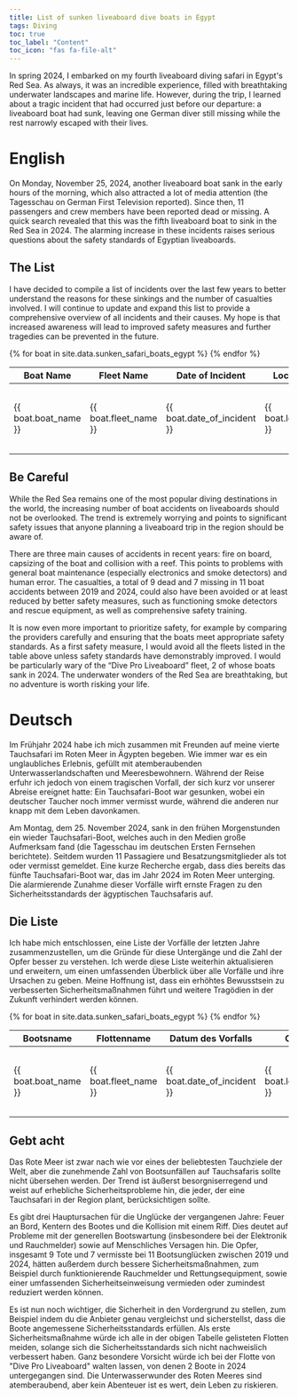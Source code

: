 ```yaml
---
title: List of sunken liveaboard dive boats in Egypt
tags: Diving
toc: true
toc_label: "Content"
toc_icon: "fas fa-file-alt"
---
```



In spring 2024, I embarked on my fourth liveaboard diving safari in Egypt's Red Sea. As always, it was an incredible experience, filled with breathtaking underwater landscapes and marine life. However, during the trip, I learned about a tragic incident that had occurred just before our departure: a liveaboard boat had sunk, leaving one German diver still missing while the rest narrowly escaped with their lives.


# English
On Monday, November 25, 2024, another liveaboard boat sank in the early hours of the morning, which also attracted a lot of media attention (the Tagesschau on German First Television reported). Since then, 11 passengers and crew members have been reported dead or missing. A quick search revealed that this was the fifth liveaboard boat to sink in the Red Sea in 2024. The alarming increase in these incidents raises serious questions about the safety standards of Egyptian liveaboards.

## The List
I have decided to compile a list of incidents over the last few years to better understand the reasons for these sinkings and the number of casualties involved. I will continue to update and expand this list to provide a comprehensive overview of all incidents and their causes. My hope is that increased awareness will lead to improved safety measures and further tragedies can be prevented in the future.

<table>
  <thead>
    <tr>
      <th>Boat Name</th>
      <th>Fleet Name</th>
      <th>Date of Incident</th>
      <th>Location</th>
      <th>Reported Cause</th>
      <th>Soals On Board</th>
      <th>Casualties</th>
      <th>References</th>
    </tr>
  </thead>
  <tbody>
    {% for boat in site.data.sunken_safari_boats_egypt %}
      <tr>
        <td>{{ boat.boat_name }}</td>
        <td>{{ boat.fleet_name }}</td>
        <td>{{ boat.date_of_incident }}</td>
        <td>{{ boat.location }}</td>
        <td>{{ boat.reported_cause }}</td>
        <td>{{ boat.soals_on_board }}</td>
        <td>{{ boat.casualties }}</td>
        <td>
          {% for ref in boat.refs %}
            <a href="{{ ref.url }}" target="_blank">{{ ref.text }}</a>
          {% endfor %}
        </td>
      </tr>
    {% endfor %}
  </tbody>
</table>

## Be Careful
While the Red Sea remains one of the most popular diving destinations in the world, the increasing number of boat accidents on liveaboards should not be overlooked. The trend is extremely worrying and points to significant safety issues that anyone planning a liveaboard trip in the region should be aware of.

There are three main causes of accidents in recent years: fire on board, capsizing of the boat and collision with a reef. This points to problems with general boat maintenance (especially electronics and smoke detectors) and human error. The casualties, a total of 9 dead and 7 missing in 11 boat accidents between 2019 and 2024, could also have been avoided or at least reduced by better safety measures, such as functioning smoke detectors and rescue equipment, as well as comprehensive safety training.

It is now even more important to prioritize safety, for example by comparing the providers carefully and ensuring that the boats meet appropriate safety standards. As a first safety measure, I would avoid all the fleets listed in the table above unless safety standards have demonstrably improved. I would be particularly wary of the “Dive Pro Liveaboard” fleet, 2 of whose boats sank in 2024. The underwater wonders of the Red Sea are breathtaking, but no adventure is worth risking your life.


# Deutsch
Im Frühjahr 2024 habe ich mich zusammen mit Freunden auf meine vierte Tauchsafari im Roten Meer in Ägypten begeben. Wie immer war es ein unglaubliches Erlebnis, gefüllt mit atemberaubenden Unterwasserlandschaften und Meeresbewohnern. Während der Reise erfuhr ich jedoch von einem tragischen Vorfall, der sich kurz vor unserer Abreise ereignet hatte: Ein Tauchsafari-Boot war gesunken, wobei ein deutscher Taucher noch immer vermisst wurde, während die anderen nur knapp mit dem Leben davonkamen.

Am Montag, dem 25. November 2024, sank in den frühen Morgenstunden ein wieder Tauchsafari-Boot, welches auch in den Medien große Aufmerksam fand (die Tagesschau im deutschen Ersten Fernsehen berichtete). Seitdem wurden 11 Passagiere und Besatzungsmitglieder als tot oder vermisst gemeldet. Eine kurze Recherche ergab, dass dies bereits das fünfte Tauchsafari-Boot war, das im Jahr 2024 im Roten Meer unterging. Die alarmierende Zunahme dieser Vorfälle wirft ernste Fragen zu den Sicherheitsstandards der ägyptischen Tauchsafaris auf.


## Die Liste
Ich habe mich entschlossen, eine Liste der Vorfälle der letzten Jahre zusammenzustellen, um die Gründe für diese Untergänge und die Zahl der Opfer besser zu verstehen. Ich werde diese Liste weiterhin aktualisieren und erweitern, um einen umfassenden Überblick über alle Vorfälle und ihre Ursachen zu geben. Meine Hoffnung ist, dass ein erhöhtes Bewusstsein zu verbesserten Sicherheitsmaßnahmen führt und weitere Tragödien in der Zukunft verhindert werden können.

<table>
  <thead>
    <tr>
      <th>Bootsname</th>
      <th>Flottenname</th>
      <th>Datum des Vorfalls</th>
      <th>Ort</th>
      <th>Offizielle Ursache</th>
      <th>Personen an Bord</th>
      <th>Opfer</th>
      <th>Referenzen</th>
    </tr>
  </thead>
  <tbody>
    {% for boat in site.data.sunken_safari_boats_egypt %}
      <tr>
        <td>{{ boat.boat_name }}</td>
        <td>{{ boat.fleet_name }}</td>
        <td>{{ boat.date_of_incident }}</td>
        <td>{{ boat.location }}</td>
        <td>{{ boat.reported_cause }}</td>
        <td>{{ boat.soals_on_board }}</td>
        <td>{{ boat.casualties }}</td>
        <td>
          {% for ref in boat.refs %}
            <a href="{{ ref.url }}" target="_blank">{{ ref.text }}</a>
          {% endfor %}
        </td>
      </tr>
    {% endfor %}
  </tbody>
</table>

## Gebt acht
Das Rote Meer ist zwar nach wie vor eines der beliebtesten Tauchziele der Welt, aber die zunehmende Zahl von Bootsunfällen auf Tauchsafaris sollte nicht übersehen werden. Der Trend ist äußerst besorgniserregend und weist auf erhebliche Sicherheitsprobleme hin, die jeder, der eine Tauchsafari in der Region plant, berücksichtigen sollte.

Es gibt drei Hauptursachen für die Unglücke der vergangenen Jahre: Feuer an Bord, Kentern des Bootes und die Kollision mit einem Riff. Dies deutet auf Probleme mit der generellen Bootswartung (insbesondere bei der Elektronik und Rauchmelder) sowie auf Menschliches Versagen hin. Die Opfer, insgesamt 9 Tote und 7 vermisste bei 11 Bootsunglücken zwischen 2019 und 2024, hätten außerdem durch bessere Sicherheitsmaßnahmen, zum Beispiel durch funktionierende Rauchmelder und Rettungsequipment, sowie einer umfassenden Sicherheitseinweisung vermieden oder zumindest reduziert werden können.

Es ist nun noch wichtiger, die Sicherheit in den Vordergrund zu stellen, zum Beispiel indem du die Anbieter genau vergleichst und sicherstellst, dass die Boote angemessene Sicherheitsstandards erfüllen. Als erste Sicherheitsmaßnahme würde ich alle in der obigen Tabelle gelisteten Flotten meiden, solange sich die Sicherheitsstandards sich nicht nachweislich verbessert haben. Ganz besondere Vorsicht würde ich bei der Flotte von "Dive Pro Liveaboard" walten lassen, von denen 2 Boote in 2024 untergegangen sind. Die Unterwasserwunder des Roten Meeres sind atemberaubend, aber kein Abenteuer ist es wert, dein Leben zu riskieren.

